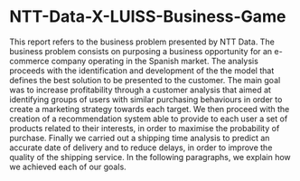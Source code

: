 # NTT-Data-X-LUISS-Business-Game
<p> This report refers to the business problem presented by NTT Data. The business problem consists on purposing a business opportunity for an e-commerce company operating in the Spanish market. The analysis proceeds with the identification and development of the the model that defines the best solution to be presented to the customer. 
The main goal was to increase profitability through a customer analysis that aimed at identifying groups of users with similar purchasing behaviours in order to create a marketing strategy towards each target. We then proceed with the creation of a recommendation system able to provide to each user a set of products related to their interests, in order to maximise the probability of purchase. Finally we carried out a shipping time analysis to predict an accurate date of delivery and to reduce delays, in order to improve the quality of the shipping service. 
In the following paragraphs, we explain how we achieved each of our goals.
